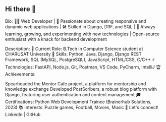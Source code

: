 ## Hi there 👋
Bio:
👨‍💻 Web Developer | 🚀 Passionate about creating responsive and dynamic web applications | 🛠️ Skilled in Django, DRF, and SQL | 🎯 Always learning, growing, and experimenting with new technologies | Open-source enthusiast with a knack for backend development

Description:
🔭 Current Role: B.Tech in Computer Science student at CHARUSAT University
🌱 Skills: Python, Java, Django, Django REST Framework, SQL (MySQL, PostgreSQL), JavaScript, HTML/CSS, C/C++
⚡ Technologies: FastAPI, Node.js, Git, Postman, VS Code, PyCharm, IntelliJ
🏆 Achievements:

Spearheaded the Mentor Cafe project, a platform for mentorship and knowledge exchange
Developed PostScribers, a robust blog platform with Django, featuring user authentication and content management
🎓 Certifications: Python Web Development Trainee (Brainerhub Solutions, 2023)
📚 Interests: Puzzle games, Football, Movies, Music
💬 Let's connect! LinkedIn | GitHub
<!--
**Ikramali773/Ikramali773** is a ✨ _special_ ✨ repository because its `README.md` (this file) appears on your GitHub profile.

Here are some ideas to get you started:

- 🔭 I’m currently working on ...
- 🌱 I’m currently learning ...
- 👯 I’m looking to collaborate on ...
- 🤔 I’m looking for help with ...
- 💬 Ask me about ...
- 📫 How to reach me: ...
- 😄 Pronouns: ...
- ⚡ Fun fact: ...
-->
